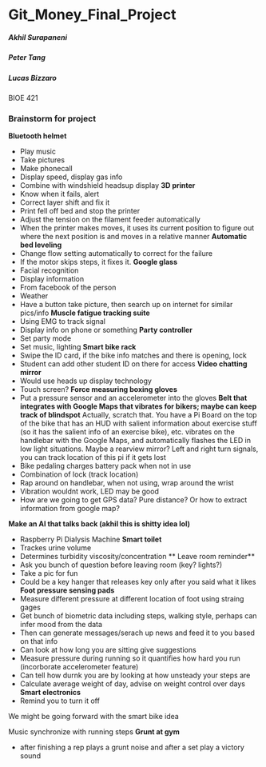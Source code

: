 # Git_Money_Final_Project
##### Akhil Surapaneni
##### Peter Tang
##### Lucas Bizzaro
BIOE 421      

### Brainstorm for project
**Bluetooth helmet**
- Play music
- Take pictures
- Make phonecall
- Display speed, display gas info
- Combine with windshield headsup display
**3D printer**
- Know when it fails, alert
- Correct layer shift and fix it
- Print fell off bed and stop the printer
- Adjust the tension on the filament feeder automatically
- When the printer makes moves, it uses its current position to figure out where the next position is and moves in a relative manner
**Automatic bed leveling**
- Change flow setting automatically to correct for the failure
- If the motor skips steps, it fixes it. 
**Google glass**
- Facial recognition
- Display information 
- From facebook of the person
- Weather
- Have a button take picture, then search up on internet for similar pics/info
**Muscle fatigue tracking suite**
- Using EMG  to track signal
- Display info on phone or something
**Party controller**
- Set party mode
- Set music, lighting
**Smart bike rack**
- Swipe the ID card, if the bike info matches and there is opening, lock
- Student can add other student ID on there for access
**Video chatting mirror**
- Would use heads up display technology
- Touch screen?
**Force measuring boxing gloves**
- Put a pressure sensor and an accelerometer into the gloves
**Belt that integrates with Google Maps that vibrates for bikers; maybe can keep track of blindspot**
Actually, scratch that. You have a Pi Board on the top of the bike that has an HUD with salient information about exercise stuff (so it has the salient info of an exercise bike), etc. vibrates on the handlebar with the Google Maps, and automatically flashes the LED in low light situations. Maybe a rearview mirror? Left and right turn signals, you can track location of this pi if it gets lost
- Bike pedaling charges battery pack when not in use
- Combination of lock (track location)
- Rap around on handlebar, when not using, wrap around the wrist
- Vibration wouldnt work, LED may be good
- How are we going to get GPS data? Pure distance? Or how to extract information from google map?

**Make an AI that talks back (akhil this is shitty idea lol)**
- Raspberry Pi Dialysis Machine
**Smart toilet**
- Trackes urine volume
- Determines turbidity viscosity/concentration
** Leave room reminder**
- Ask you bunch of question before leaving room (key? lights?)
- Take a pic for fun
- Could be a key hanger that releases key only after you said what it likes 
**Foot pressure sensing pads**
- Measure different pressure at different location of foot using straing gages
- Get bunch of biometric data including steps, walking style, perhaps can infer mood from the data
- Then can generate messages/serach up news and feed it to you based on that info
- Can look at how long you are sitting give suggestions
- Measure pressure during running so it quantifies how hard you run (incorborate accelerometer feature)
- Can tell how durnk you are by looking at how unsteady your steps are
- Calculate average weight of day, advise on weight control over days
**Smart electronics**
- Remind you to turn it off

We might be going forward with the smart bike idea

Music synchronize with running steps
**Grunt at gym**
- after finishing a rep plays a grunt noise and after a set play a victory sound
